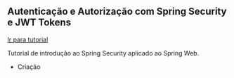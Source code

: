 ## Autenticação e Autorização com Spring Security e JWT Tokens
[Ir para tutorial](https://www.youtube.com/watch?v=5w-YCcOjPD0&t=112s)

Tutorial de introdução ao Spring Security aplicado ao Spring Web.

- Criação 